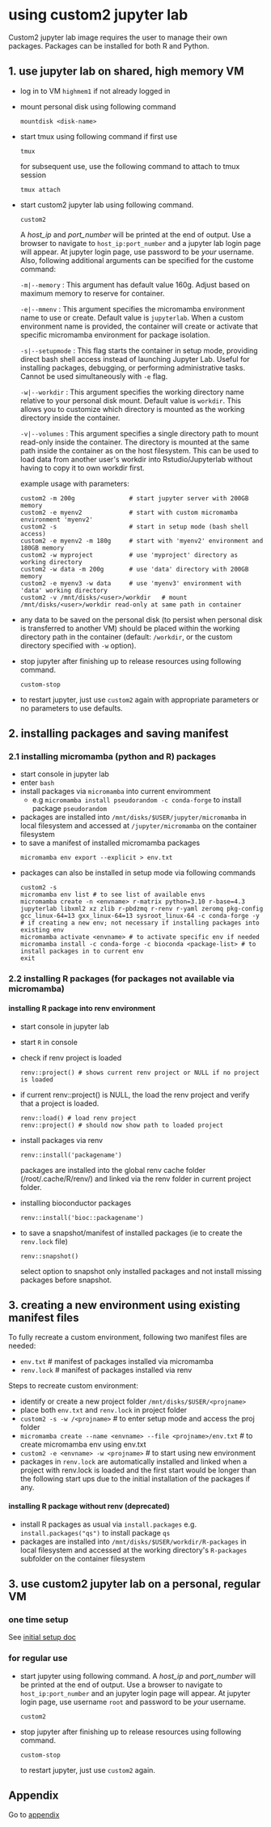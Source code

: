 # using custom2 jupyter lab

Custom2 jupyter lab image requires the user to manage their own packages. Packages can be installed for both R and Python.


## 1. use jupyter lab on shared, high memory VM
- log in to VM `highmem1` if not already logged in
- mount personal disk using following command
    ```
    mountdisk <disk-name>
    ```
- start tmux using following command if first use
    ```
    tmux
    ```
    for subsequent use, use the following command to attach to tmux session
    ```
    tmux attach
    ```
- start custom2 jupyter lab using following command. 
    ```
    custom2
    ```
    A _host_ip_ and _port_number_ will be
    printed at the end of output. Use a browser to navigate to
    ```host_ip:port_number``` and a jupyter lab login page will appear. At jupyter
    login page, use password to be _your_ username.
    Also, following additional arguments can be specified for the custome command:

    `-m|--memory` : This argument has default value 160g. Adjust based on maximum memory to reserve for container.

    `-e|--mmenv` : This argument specifies the micromamba environment name to use or create. Default value is `jupyterlab`. When a custom environment name is provided, the container will create or activate that specific micromamba environment for package isolation.

    `-s|--setupmode` : This flag starts the container in setup mode, providing direct bash shell access instead of launching Jupyter Lab. Useful for installing packages, debugging, or performing administrative tasks. Cannot be used simultaneously with `-e` flag.

    `-w|--workdir` : This argument specifies the working directory name relative to your personal disk mount. Default value is `workdir`. This allows you to customize which directory is mounted as the working directory inside the container.

    `-v|--volumes` : This argument specifies a single directory path to mount read-only inside the container. The directory is mounted at the same path inside the container as on the host filesystem. This can be used to load data from another user's workdir into Rstudio/Jupyterlab without having to copy it to own workdir first.

    example usage with parameters:

    ```
    custom2 -m 200g               # start jupyter server with 200GB memory 
    custom2 -e myenv2             # start with custom micromamba environment 'myenv2'
    custom2 -s                    # start in setup mode (bash shell access)
    custom2 -e myenv2 -m 180g     # start with 'myenv2' environment and 180GB memory
    custom2 -w myproject          # use 'myproject' directory as working directory
    custom2 -w data -m 200g       # use 'data' directory with 200GB memory
    custom2 -e myenv3 -w data     # use 'myenv3' environment with 'data' working directory
    custom2 -v /mnt/disks/<user>/workdir   # mount /mnt/disks/<user>/workdir read-only at same path in container
    ```
- any data to be saved on the personal disk (to persist when personal disk is transferred to another VM) should be placed within the working directory path in the container (default: `/workdir`, or the custom directory specified with `-w` option).

- stop jupyter after finishing up to release resources using following command. 
    ```
    custom-stop
    ```
- to restart jupyter, just use ```custom2``` again with appropriate parameters or no parameters to use defaults.

## 2. installing packages and saving manifest

### 2.1 installing micromamba (python and R) packages

- start console in jupyter lab
- enter ```bash```
- install packages via ```micromamba``` into current enviromment
    - e.g ```micromamba install pseudorandom -c conda-forge``` to install package ```pseudorandom```
- packages are installed into ```/mnt/disks/$USER/jupyter/micromamba``` in local filesystem and accessed at ```/jupyter/micromamba``` on the container filesystem
- to save a manifest of installed micromamba packages
    ```
    micromamba env export --explicit > env.txt
    ```
- packages can also be installed in setup mode via following commands
    ```
    custom2 -s
    micromamba env list # to see list of available envs
    micromamba create -n <envname> r-matrix python=3.10 r-base=4.3 jupyterlab libxml2 xz zlib r-pbdzmq r-renv r-yaml zeromq pkg-config gcc_linux-64=13 gxx_linux-64=13 sysroot_linux-64 -c conda-forge -y  # if creating a new env; not necessary if installing packages into existing env
    micromamba activate <envname> # to activate specific env if needed
    micromamba install -c conda-forge -c bioconda <package-list> # to install packages in to current env
    exit
    ```


### 2.2 installing R packages (for packages not available via micromamba)

#### installing R package into renv environment

- start console in jupyter lab
- start ```R``` in console
- check if renv project is loaded
    ```
    renv::project() # shows current renv project or NULL if no project is loaded
    ```
- if current renv::project() is NULL, the load the renv project and verify that a project is loaded.
    ```
    renv::load() # load renv project
    renv::project() # should now show path to loaded project
    ```
- install packages via renv
    ```
    renv::install('packagename')
    ```
    packages are installed into the global renv cache folder (/root/.cache/R/renv/) and linked via the renv folder in current project folder.
- installing bioconductor packages
    ```
    renv::install('bioc::packagename')
    ```

- to save a snapshot/manifest of installed packages (ie to create the ```renv.lock``` file)
    ```
    renv::snapshot() 
    ```
    select option to snapshot only installed packages and not install missing packages before snapshot.


## 3. creating a new environment using existing manifest files

To fully recreate a custom environment, following two manifest files are needed:

- ```env.txt``` # manifest of packages installed via micromamba
- ```renv.lock``` #  manifest of packages installed via renv

Steps to recreate custom environment:

- identify or create a new project folder ```/mnt/disks/$USER/<projname>```
- place both ```env.txt``` and ```renv.lock``` in project folder
- ```custom2 -s -w /<projname>``` # to enter setup mode and access the proj folder
- ```micromamba create --name <envname> --file <projname>/env.txt``` # to create micromamba env using env.txt
- ```custom2 -e <envname> -w <projname>``` # to start using new environment
- packages in ```renv.lock``` are automatically installed and linked when a project with renv.lock is loaded and the first start would be longer than the following start ups due to the initial installation of the packages if any.



#### installing R package without renv (deprecated)

- install R packages as usual via ```install.packages``` e.g. ```install.packages("qs")``` to install package ```qs```
- packages are installed into ```/mnt/disks/$USER/workdir/R-packages``` in local filesystem and accessed at the working directory's ```R-packages``` subfolder on the container filesystem

## 3. use custom2 jupyter lab on a personal, regular VM

### one time setup

See [initial setup doc](/docs/initial.md)  

### for regular use

- start jupyter using following command. A _host_ip_ and _port_number_ will be
printed at the end of output. Use a browser to navigate to
```host_ip:port_number``` and an jupyter login page will appear. At jupyter
login page, use username ```root``` and password to be _your_ username.
    ```
    custom2
    ```
- stop jupyter after finishing up to release resources using following command. 
    ```
    custom-stop
    ```
    to restart jupyter, just use ```custom2``` again.

## Appendix

Go to [appendix](/docs/appendix.md)
